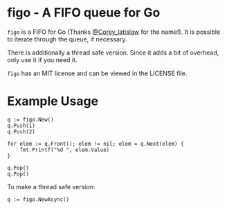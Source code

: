 figo - A FIFO queue for Go
==========================

`figo` is a FIFO for Go (Thanks
[@Corey_latislaw](https://twitter.com/corey_latislaw) for the name!). It is
possible to iterate through the queue, if necessary.

There is additionally a thread safe version. Since it adds a bit of overhead,
only use it if you need it.

`figo` has an MIT license and can be viewed in the LICENSE file.

Example Usage
=============

	q := figo.New()
	q.Push(1)
	q.Push(2)
	
	for elem := q.Front(); elem != nil; elem = q.Next(elem) {
		fmt.Printf("%d ", elem.Value)
	}
	
	q.Pop()
	q.Pop()

To make a thread safe version:

	q := figo.NewAsync()
